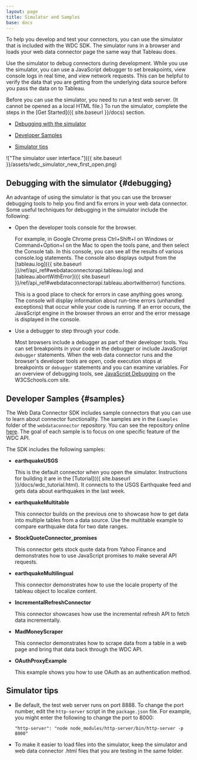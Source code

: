 ```yaml
---
layout: page
title: Simulator and Samples
base: docs
---
```


To help you develop and test your connectors, you can use the
simulator that is included with the WDC SDK. The simulator 
runs in a browser and loads your web data connector page the same way
that Tableau does.

Use the simulator to debug connectors during development. While you use 
the simulator, you can use a JavaScript debugger to set breakpoints,
view console logs in real time, and view network requests.
This can be helpful to verify the data that you are getting from the
underlying data source before you pass the data on to Tableau.

Before you can use the simulator, you need to run a test web server.
(It cannot be opened as a local HTML file.) To run the simulator, 
complete the steps in the [Get Started]({{ site.baseurl }}/docs) section.

*   [Debugging with the simulator](#debugging)

*   [Developer Samples](#samples)

*   [Simulator tips](#simulator-tips)

!["The simulator user interface."]({{ site.baseurl }}/assets/wdc_simulator_new_first_open.png)


 
Debugging with the simulator {#debugging}
----------------------------

An advantage of using the simulator is that you can use the browser
debugging tools to help you find and fix errors in your web
data connector. Some useful techniques for debugging in the simulator
include the following:

-   Open the developer tools console for the browser.

    For example, in Google Chrome press Ctrl+Shift+I on Windows or
    Command+Option+I on the Mac to open the tools pane, and then select
    the <span class="uicontrol">Console</span> tab. In this console,
    you can see all the results of various console.log statements.  The console also displays
    output from the [tableau.log]({{ site.baseurl }}/ref/api_ref#webdataconnectorapi.tableau.log) and
    [tableau.abortWithError]({{ site.baseurl }}/ref/api_ref#webdataconnectorapi.tableau.abortwitherror) functions.
    
    This is a good place to check for errors in case anything goes wrong.
    The console will display information about run-time errors
    (unhandled exceptions) that occur while your code is running. If an error
    occurs, the JavaScript engine in the browser throws an error and the error message is displayed in
    the console.
    
-   Use a debugger to step through your code.

    Most browsers include a debugger as part of their developer tools.
    You can set breakpoints in your code in the debugger or include
    JavaScript `debugger` statements. When the web data connector runs
    and the browser's developer tools are open, code execution stops at
    breakpoints or `debugger` statements and you can examine variables.
    For an overview of debugging tools, see [JavaScript
    Debugging](http://www.w3schools.com/js/js_debugging.asp) on the
    W3CSchools.com site.


Developer Samples {#samples}
----------------------------

The Web Data Connector SDK includes sample connectors that you can use to learn about connector functionality.
The samples are in the `Examples` folder of the `webdataconnector` repository. You can see the repository 
online [here](https://github.com/tableau/webdataconnector/tree/dev/). The goal of each sample is to focus on
one specific feature of the WDC API. 

The SDK includes the following samples:

-   **earthquakeUSGS**

    This is the default connector when you open the simulator. Instructions for building it are in the [Tutorial]({{ site.baseurl }}/docs/wdc_tutorial.html). It connects to the USGS Earthquake feed and gets data about earthquakes in the last week.

-   **earthquakeMultitable**

    This connector builds on the previous one to showcase how to get data into multiple tables from a data source. Use the multitable example to compare earthquake data for two date ranges.

-   **StockQuoteConnector_promises**

    This connector gets stock quote data from Yahoo Finance and demonstrates how to use JavaScript
    promises to make several API requests.

-   **earthquakeMultilingual**

    This connector demonstrates how to use the locale property of the tableau object to localize content. 

-   **IncrementalRefreshConnector**

    This connector showcases how use the incremental refresh API to fetch data incrementally. 

-   **MadMoneyScraper**

    This connector demonstrates how to scrape data from a table in a web page and bring that data back through
    the WDC API.

-   **OAuthProxyExample**

    This example shows you how to use OAuth as an authentication method.

Simulator tips
---------------

* Be default, the test web server runs on port 8888. To change the port number, edit the `http-server` script in the `package.json` file.
  For example, you might enter the following to change the port to 8000:

  ```
  "http-server": "node node_modules/http-server/bin/http-server -p 8000"
  ```

* To make it easier to load files into the simulator, keep
  the simulator and web data connector .html files that you are
  testing in the same folder.

 
